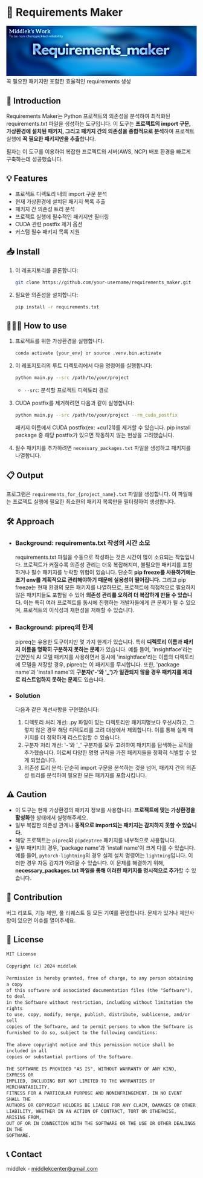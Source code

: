 # 🎨 Requirements Maker
![middlek_git_header](assets/middlek_git_header.png)
꼭 필요한 패키지만 포함한 효율적인 requirements 생성

## 🚀 Introduction
Requirements Maker는 Python 프로젝트의 의존성을 분석하여 최적화된 requirements.txt 파일을 생성하는 도구입니다. 이 도구는 **프로젝트의 import 구문, 가상환경에 설치된 패키지, 그리고 패키지 간의 의존성을 종합적으로 분석**하여 프로젝트 실행에 **꼭 필요한 패키지만을 추출**합니다.

필자는 이 도구를 이용하여 복잡한 프로젝트의 서버(AWS, NCP) 배포 환경을 빠르게 구축하는데 성공했습니다.

## 💡 Features

- 프로젝트 디렉토리 내의 import 구문 분석
- 현재 가상환경에 설치된 패키지 목록 추출
- 패키지 간 의존성 트리 분석
- 프로젝트 실행에 필수적인 패키지만 필터링
- CUDA 관련 postfix 제거 옵션
- 커스텀 필수 패키지 목록 지원

## 📥 Install

1. 이 레포지토리를 클론합니다:
    ```bash
    git clone https://github.com/your-username/requirements_maker.git
    ```
2. 필요한 의존성을 설치합니다:
    ```bash
    pip install -r requirements.txt
    ```
## 🏃🏻‍♂️ How to use
1. 프로젝트를 위한 가상환경을 실행합니다.
    ```bash
    conda activate {your_env} or source .venv.bin.activate
    ```
2. 이 레포지토리의 루트 디렉토리에서 다음 명령어를 실행합니다:
    ```bash
    python main.py --src /path/to/your/project
    ```
    - `--src`: 분석할 프로젝트 디렉토리 경로

3. CUDA postfix를 제거하려면 다음과 같이 실행합니다:
    ```bash
    python main.py --src /path/to/your/project --rm_cuda_postfix
    ```
    패키지 이름에서 CUDA postfix(ex: +cu121)를 제거할 수 있습니다.
    pip install package 중 해당 postfix가 있으면 작동하지 않는 현상을 고려했습니다.
4. 필수 패키지를 추가하려면 `necessary_packages.txt` 파일을 생성하고 패키지를 나열합니다.

## 📋 Output

프로그램은 `requirements_for_{project_name}.txt` 파일을 생성합니다. 이 파일에는 프로젝트 실행에 필요한 최소한의 패키지 목록만을 필터링하여 생성합니다.

## 🛠 Approach

- ### Background: requirements.txt 작성의 시간 소모
    requirements.txt 파일을 수동으로 작성하는 것은 시간이 많이 소요되는 작업입니다. 프로젝트가 커질수록 의존성 관리는 더욱 복잡해지며, 불필요한 패키지를 포함하거나 필수 패키지를 누락할 위험이 있습니다. 단순히 **pip freeze를 사용하기에는 초기 env를 계획적으로 관리해야하기 때문에 실용성이 떨어집니다.** 그리고 pip freeze는 현재 환경의 모든 패키지를 나열하므로, 프로젝트에 직접적으로 필요하지 않은 패키지들도 포함될 수 있어 **의존성 관리를 오히려 더 복잡하게 만들 수 있습니다.** 이는 특히 여러 프로젝트를 동시에 진행하는 개발자들에게 큰 문제가 될 수 있으며, 프로젝트의 이식성과 재현성을 저해할 수 있습니다.

- ### Background: pipreq의 한계
    pipreq는 유용한 도구이지만 몇 가지 한계가 있습니다. 특히 **디렉토리 이름과 패키지 이름을 명확히 구분하지 못하는 문제**가 있습니다. 예를 들어, 'insightface'라는 안면인식 AI 모델 패키지를 사용하면서 동시에 'insightface'라는 이름의 디렉토리에 모델을 저장할 경우, pipreq는 이 패키지를 무시합니다. 또한, 'package name'과 'install name'의 **구분자('-'와 '_')가 일관되지 않을 경우 패키지를 제대로 리스트업하지 못하는 문제**도 있습니다.

- ### Solution
    다음과 같은 개선사항을 구현했습니다:
    1. 디렉토리 처리 개선: .py 파일이 있는 디렉토리만 패키지명보다 우선시하고, 그렇지 않은 경우 해당 디렉토리를 고려 대상에서 제외합니다. 이를 통해 실제 패키지를 더 정확하게 리스트업할 수 있습니다.
    2. 구분자 처리 개선: '-'와 '_' 구분자를 모두 고려하여 패키지를 탐색하는 로직을 추가했습니다. 이로써 다양한 명명 규칙을 가진 패키지들을 정확히 식별할 수 있게 되었습니다.
    3. 의존성 트리 분석: 단순히 import 구문을 분석하는 것을 넘어, 패키지 간의 의존성 트리를 분석하여 필요한 모든 패키지를 포함시킵니다.

## ⚠️ Caution

- 이 도구는 현재 가상환경의 패키지 정보를 사용합니다. **프로젝트에 맞는 가상환경을 활성화**한 상태에서 실행해주세요.
- 일부 복잡한 의존성 관계나 **동적으로 import되는 패키지는 감지하지 못할 수 있습니다.**
- 해당 프로젝트는 `pipreq`와 `pipdeptree` 패키지를 내부적으로 사용합니다.
- 일부 패키지의 경우, 'package name'과 'install name'이 크게 다를 수 있습니다. 예를 들어, `pytorch-lightning`의 경우 실제 설치 명령어는 `lightning`입니다. 이러한 경우 자동 감지가 어려울 수 있습니다. 이 문제를 해결하기 위해, **necessary_packages.txt 파일을 통해 이러한 패키지를 명시적으로 추가**할 수 있습니다.

## 🤝 Contribution

버그 리포트, 기능 제안, 풀 리퀘스트 등 모든 기여를 환영합니다. 문제가 있거나 제안사항이 있으면 이슈를 열어주세요.

## 📄 License
```
MIT License

Copyright (c) 2024 middlek

Permission is hereby granted, free of charge, to any person obtaining a copy
of this software and associated documentation files (the "Software"), to deal
in the Software without restriction, including without limitation the rights
to use, copy, modify, merge, publish, distribute, sublicense, and/or sell
copies of the Software, and to permit persons to whom the Software is
furnished to do so, subject to the following conditions:

The above copyright notice and this permission notice shall be included in all
copies or substantial portions of the Software.

THE SOFTWARE IS PROVIDED "AS IS", WITHOUT WARRANTY OF ANY KIND, EXPRESS OR
IMPLIED, INCLUDING BUT NOT LIMITED TO THE WARRANTIES OF MERCHANTABILITY,
FITNESS FOR A PARTICULAR PURPOSE AND NONINFRINGEMENT. IN NO EVENT SHALL THE
AUTHORS OR COPYRIGHT HOLDERS BE LIABLE FOR ANY CLAIM, DAMAGES OR OTHER
LIABILITY, WHETHER IN AN ACTION OF CONTRACT, TORT OR OTHERWISE, ARISING FROM,
OUT OF OR IN CONNECTION WITH THE SOFTWARE OR THE USE OR OTHER DEALINGS IN THE
SOFTWARE.
```
## 📞 Contact
middlek - middlekcenter@gmail.com
